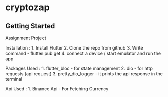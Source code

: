 # cryptozap

## Getting Started

Assignment Project

Installation : 
    1. Install Flutter
    2. Clone the repo from github
    3. Write command - flutter pub get
    4. connect a device / start emulator and run the app

Packages Used :
    1. flutter_bloc - for state management
    2. dio - for http requests (api request)
    3. pretty_dio_logger - it prints the api response in the terminal

Api Used :
    1. Binance Api - For Fetching Currency
